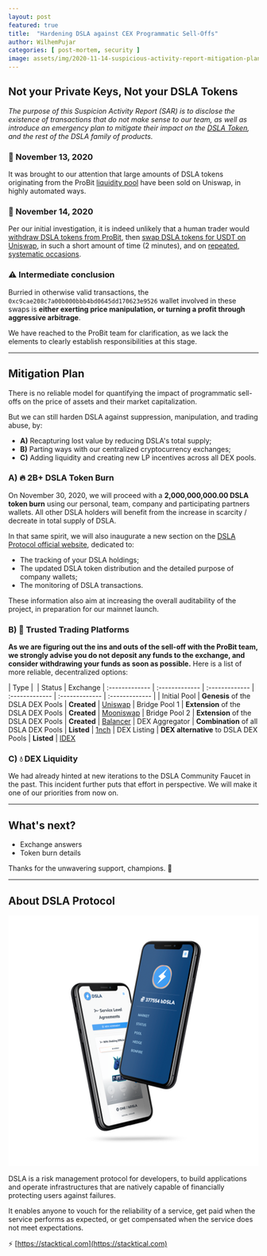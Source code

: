 ```yaml
---
layout: post
featured: true
title:  "Hardening DSLA against CEX Programmatic Sell-Offs"
author: WilhemPujar
categories: [ post-mortem, security ]
image: assets/img/2020-11-14-suspicious-activity-report-mitigation-plan.jpg
---
```


## Not your Private Keys, Not your DSLA Tokens

*The purpose of this Suspicion Activity Report (SAR) is to disclose the existence of transactions that do not make sense to our team, as well as introduce an emergency plan to mitigate their impact on the [DSLA Token](https://etherscan.io/token/0x3affcca64c2a6f4e3b6bd9c64cd2c969efd1ecbe), and the rest of the DSLA family of products.*

### 📅 November 13, 2020

It was brought to our attention that large amounts of DSLA tokens originating from the ProBit [liquidity pool](https://etherscan.io/token/0x3affcca64c2a6f4e3b6bd9c64cd2c969efd1ecbe?a=0x72e5263ff33d2494692d7f94a758aa9f82062f73) have been sold on Uniswap, in highly automated ways.

### 📅  November 14, 2020

Per our initial investigation, it is indeed unlikely that a human trader would [withdraw DSLA tokens from ProBit](https://etherscan.io/tx/0xa63248a6a421a25d969c3835b6c0ad3afa934885152e8646bd2fddae022eaa8a), then [swap DSLA tokens for USDT on Uniswap](https://etherscan.io/tx/0xd27a16d359c58b589b5805b39b41e09f2ee61446d8a32159203696cb3ce83859), in such a short amount of time (2 minutes), and on [repeated, systematic occasions](https://etherscan.io/token/0x3affcca64c2a6f4e3b6bd9c64cd2c969efd1ecbe?a=0xc9cae208c7a00b000bbb4bd0645dd170623e9526).

### ⚠️ Intermediate conclusion

Burried in otherwise valid transactions, the `0xc9cae208c7a00b000bbb4bd0645dd170623e9526` wallet involved in these swaps is **either exerting price manipulation, or turning a profit through aggressive arbitrage**.

We have reached to the ProBit team for clarification, as we lack the elements to clearly establish responsibilities at this stage.

___

## Mitigation Plan

There is no reliable model for quantifying the impact of programmatic sell-offs on the price of assets and their market capitalization. 

But we can still harden DSLA against suppression, manipulation, and trading abuse, by:

* **A)** Recapturing lost value by reducing DSLA's total supply;
* **B)** Parting ways with our centralized cryptocurrency exchanges;
* **C)** Adding liquidity and creating new LP incentives across all DEX pools.

### A) 🔥 2B+ DSLA Token Burn

On November 30, 2020, we will proceed with a **2,000,000,000.00 DSLA token burn** using our personal, team, company and participating partners wallets. All other DSLA holders will benefit from the increase in scarcity / decreate in total supply of DSLA.

In that same spirit, we will also inaugurate a new section on the [DSLA Protocol official website](https://stacktical.com), dedicated to: 

* The tracking of your DSLA holdings;
* The updated DSLA token distribution and the detailed purpose of company wallets;
* The monitoring of DSLA transactions.

These information also aim at increasing the overall auditability of the project, in preparation for our mainnet launch.

### B) 🤝 Trusted Trading Platforms

**As we are figuring out the ins and outs of the sell-off with the ProBit team, we strongly advise you do not deposit any funds to the exchange, and consider withdrawing your funds as soon as possible.** Here is a list of more reliable, decentralized options:


| Type        |  | Status           | Exchange 
| :------------- | :------------- | :------------- | :------------- | :------------- | :------------- |
| Initial Pool | **Genesis** of the DSLA DEX Pools | **Created** | [Uniswap](https://uniswap.info/pair/0xd0fbb87e47da9987d345dbdf3a34d4266cf5ebe9)
| Bridge Pool 1 | **Extension** of the DSLA DEX Pools | **Created** | [Mooniswap](https://mooniswap.info/pair/0xd3FE251864dD3D69D47EBB0F530c8541856aA6BB)
| Bridge Pool 2 | **Extension** of the DSLA DEX Pools | **Created** | [Balancer](https://pools.balancer.exchange/#/pool/0xdff4f867855fd7db4d240b60fd0a88f6a049427a/)
| DEX Aggregator | **Combination** of all DSLA DEX Pools | **Listed** | [1nch](https://1inch.exchange/#/DSLA/ETH)
| DEX Listing | **DEX alternative** to DSLA DEX Pools | **Listed** | [IDEX](https://exchange.idex.io/trading/DSLA-ETH)

### C) 💧 DEX Liquidity

We had already hinted at new iterations to the DSLA Community Faucet in the past. This incident further puts that effort in perspective. We will make it one of our priorities from now on.

___


## What's next?

* Exchange answers
* Token burn details

Thanks for the unwavering support, champions. 💪

___

## About DSLA Protocol

![DSLA Network, the flagship application of DSLA Protocol, a risk management protocol for developers](/assets/img/dsla-network_screenshot_iphone-duo.png)

DSLA is a risk management protocol for developers, to build applications and operate infrastructures that are natively capable of financially protecting users against failures. 

It enables anyone to vouch for the reliability of a service, get paid when the service performs as expected, or get compensated when the service does not meet expectations.  

⚡️ [https://stacktical.com](https://stacktical.com)

